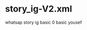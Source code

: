 # story_ig-V2.xml
whatsap story ig
<map>
<boolean name="ModDarkConPickColor_Gactive" value="false"/>
<boolean name="pagetitle_picker_Gactive" value="false"/>
<boolean name="disable_hiddenchat_access" value="false"/>
<boolean name="my_statusd" value="false"/>
<boolean name="imsHideVStatus" value="false"/>
<int name="pagetitle_sel_picker" value="-16640"/>
<boolean name="ModDarkConPickColorNav_Gactive" value="false"/>
<int name="HomeBarText" value="-16777216"/>
<int name="key_counter_bg" value="-65536"/>
<boolean name="newAttach_BottomDesign" value="false"/>
<boolean name="Conv_call_btn" value="false"/>
<boolean name="Audio_sensor" value="true"/>
<boolean name="Hide_div" value="false"/>
<int name="ModChatColor" value="-1"/>
<boolean name="imsHideRStatus" value="false"/>
<int name="tabadgeBKColor" value="-2291447"/>
<int name="UnSeenColor" value="-65536"/>
<boolean name="tabadgeTextColor_Gactive" value="false"/>
<boolean name="log_show_name_check" value="true"/>
<boolean name="tabindicator_Gactive" value="false"/>
<boolean name="HomeBarText_Gactive" value="false"/>
<boolean name="home_imgBK" value="false"/>
<boolean name="list_bg_color_Gactive" value="false"/>
<boolean name="isSwipeEnabledV2" value="true"/>
<boolean name="custom_wall_profilepic" value="false"/>
<boolean name="Hide_contact_picker_section_other_contacts" value="false"/>
<boolean name="enable_ig_stories" value="true"/>
<boolean name="stkr_wantsendconfirmation" value="true"/>
<int name="ModConPickColor" value="-1"/>
<boolean name="onlinechat" value="false"/>
<int name="tabadgeTextColor" value="-14336"/>
<boolean name="enable_fivminstatus" value="false"/>
<string name="ui_home_styleV3">basic</string>
<int name="ModConColor" value="-1"/>
<boolean name="chats_show_contact_online_toast_check" value="false"/>
<boolean name="pagetitle_sel_picker_Gactive" value="false"/>
<string name="key_story_view">0</string>
<boolean name="yo_want_airplanemode" value="false"/>
<int name="ModDarkConPickColor" value="-1"/>
<boolean name="enable_grp_separationV2" value="false"/>
<boolean name="yo_want_nightmode" value="false"/>
<int name="tabindicator" value="-1250068"/>
<boolean name="imsHideMStatus" value="false"/>
<boolean name="UnSeenColor_Gactive" value="false"/>
<string name="ui_bottom_style">basic</string>
<boolean name="ModConBackColor_Gactive" value="false"/>
<int name="list_bg_color" value="-16777216"/>
<boolean name="my_name" value="false"/>
<boolean name="key_with_thumb" value="false"/>
<int name="ModConBackColor" value="-1"/>
<int name="pagetitle_picker" value="-14336"/>
<boolean name="custom_wall" value="false"/>
<boolean name="elapsed_time" value="false"/>
<boolean name="yo_hideinfo" value="false"/>
<boolean name="PicProf" value="false"/>
<boolean name="Hide_contact_picker_section_recent_chats" value="false"/>
<boolean name="SeenColor_Gactive" value="false"/>
<boolean name="Audio_ears" value="false"/>
<boolean name="tabadgeBKColor_Gactive" value="false"/>
<int name="square_photo_ratio_picker" value="100"/>
<boolean name="ModChatColor_Gactive" value="false"/>
<boolean name="onlineDotchat" value="false"/>
<boolean name="ModConPickColor_Gactive" value="false"/>
<string name="HomeEntry">yousef</string>
<boolean name="key_counter_bg_Gactive" value="false"/>
<boolean name="Hide_contact_picker_section_frequent_chats" value="false"/>
<int name="ModDarkConPickColorNav" value="-1"/>
<boolean name="AttBt" value="false"/>
<int name="main_text" value="17"/>
<int name="SeenColor" value="-16777216"/>
<boolean name="ModConColor_Gactive" value="false"/>
<int name="text_size_pick" value="16"/>
</map>
